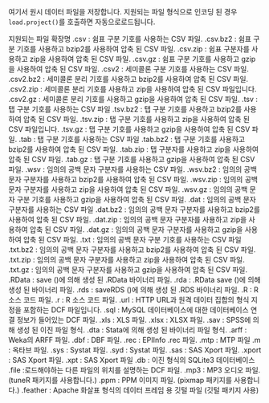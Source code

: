 여기서 원시 데이터 파일을 저장합니다. 지원되는 파일 형식으로 인코딩 된 경우 `load.project()`를 호출하면 자동으로로드됩니다.

지원되는 파일 확장명
.csv : 쉼표 구분 기호를 사용하는 CSV 파일.
.csv.bz2 : 쉼표 구분 기호를 사용하고 bzip2를 사용하여 압축 된 CSV 파일.
.csv.zip : 쉼표 구분자를 사용하고 zip을 사용하여 압축 된 CSV 파일.
.csv.gz : 쉼표 구분 기호를 사용하고 gzip을 사용하여 압축 된 CSV 파일.
.csv2 : 세미콜론 구분 기호를 사용하는 CSV 파일.
.csv2.bz2 : 세미콜론 분리 기호를 사용하고 bzip2를 사용하여 압축 된 CSV 파일.
.csv2.zip : 세미콜론 분리 기호를 사용하고 zip을 사용하여 압축 된 CSV 파일입니다.
.csv2.gz : 세미콜론 분리 기호를 사용하고 gzip을 사용하여 압축 된 CSV 파일.
.tsv : 탭 구분 기호를 사용하는 CSV 파일
.tsv.bz2 : 탭 구분 기호를 사용하고 bzip2를 사용하여 압축 된 CSV 파일.
.tsv.zip : 탭 구분 기호를 사용하고 zip을 사용하여 압축 된 CSV 파일입니다.
.tsv.gz : 탭 구분 기호를 사용하고 gzip을 사용하여 압축 된 CSV 파일.
.tab : 탭 구분 기호를 사용하는 CSV 파일
.tab.bz2 : 탭 구분 기호를 사용하고 bzip2를 사용하여 압축 된 CSV 파일.
.tab.zip : 탭 구분자를 사용하고 zip을 사용하여 압축 된 CSV 파일.
.tab.gz : 탭 구분 기호를 사용하고 gzip을 사용하여 압축 된 CSV 파일.
.wsv : 임의의 공백 문자 구분자를 사용하는 CSV 파일.
.wsv.bz2 : 임의의 공백 문자 구분자를 사용하고 bzip2를 사용하여 압축 된 CSV 파일.
.wsv.zip : 임의의 공백 문자 구분자를 사용하고 zip을 사용하여 압축 된 CSV 파일.
.wsv.gz : 임의의 공백 문자 구분 기호를 사용하고 gzip을 사용하여 압축 된 CSV 파일.
.dat : ​​임의의 공백 문자 구분자를 사용하는 CSV 파일
.dat.bz2 : 임의의 공백 문자 구분자를 사용하고 bzip2를 사용하여 압축 된 CSV 파일.
.dat.zip : 임의의 공백 문자 구분자를 사용하고 zip을 사용하여 압축 된 CSV 파일.
.dat.gz : 임의의 공백 문자 구분자를 사용하고 gzip을 사용하여 압축 된 CSV 파일.
.txt : 임의의 공백 문자 구분 기호를 사용하는 CSV 파일
.txt.bz2 : 임의의 공백 문자 구분자를 사용하고 bzip2를 사용하여 압축 된 CSV 파일.
.txt.zip : 임의의 공백 문자 구분자를 사용하고 zip을 사용하여 압축 된 CSV 파일.
.txt.gz : 임의의 공백 문자 구분자를 사용하고 gzip을 사용하여 압축 된 CSV 파일.
.RData : save ()에 의해 생성 된 .RData 바이너리 파일.
.rda : .RData save ()에 의해 생성 된 바이너리 파일.
.rds : saveRDS ()에 의해 생성 된 .RDS 바이너리 파일.
.R : R 소스 코드 파일.
.r : R 소스 코드 파일.
.url : HTTP URL과 원격 데이터 집합의 형식 지정을 포함하는 DCF 파일입니다.
.sql : MySQL 데이터베이스에 대한 데이터베이스 연결 정보가 들어있는 DCF 파일.
.xls : XLS 파일.
.xlsx : XLSX 파일.
.sav : SPSS에 의해 생성 된 이진 파일 형식.
.dta : Stata에 의해 생성 된 바이너리 파일 형식.
.arff : Weka의 ARFF 파일.
.dbf : DBF 파일.
.rec : EPIInfo .rec 파일.
.mtp : MTP 파일
.m : 옥타브 파일.
.sys : Systat 파일.
.syd : Systat 파일.
.sas : SAS Xport 파일.
.xport : SAS Xport 파일.
.xpt : SAS Xport 파일
.db : 이진 형식의 SQLite3 데이터베이스
.file :로드해야하는 다른 파일의 위치를 ​​설명하는 DCF 파일.
.mp3 : MP3 오디오 파일. (tuneR 패키지를 사용합니다.)
.ppm : PPM 이미지 파일. (pixmap 패키지를 사용합니다.)
.feather : Apache 화살표 형식의 데이터 프레임 용 깃털 파일 (깃털 패키지 사용)
